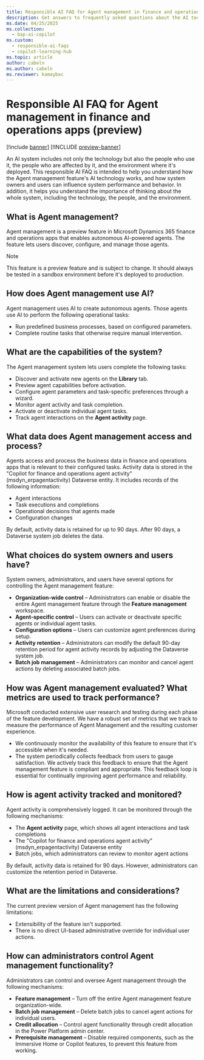 ```yaml
---
title: Responsible AI FAQ for Agent management in finance and operations apps (preview)
description: Get answers to frequently asked questions about the AI technology used in connection with Agent management. This article includes key considerations and details about how the AI is used, how it was tested and evaluated, and any specific limitations.
ms.date: 04/25/2025
ms.collection:
  - bap-ai-copilot
ms.custom:
  - responsible-ai-faqs
  - copilot-learning-hub
ms.topic: article
author: cabeln
ms.author: cabeln
ms.reviewer: kamaybac
---
```


# Responsible AI FAQ for Agent management in finance and operations apps (preview)

[!include [banner](../includes/banner.md)]
[!INCLUDE [preview-banner](~/../shared-content/shared/preview-includes/preview-banner.md)]

An AI system includes not only the technology but also the people who use it, the people who are affected by it, and the environment where it's deployed. This responsible AI FAQ is intended to help you understand how the Agent management feature's AI technology works, and how system owners and users can influence system performance and behavior. In addition, it helps you understand the importance of thinking about the whole system, including the technology, the people, and the environment.

## What is Agent management?

Agent management is a preview feature in Microsoft Dynamics 365 finance and operations apps that enables autonomous AI-powered agents. The feature lets users discover, configure, and manage those agents.

> [!NOTE]
> This feature is a preview feature and is subject to change. It should always be tested in a sandbox environment before it's deployed to production.

## How does Agent management use AI?

Agent management uses AI to create autonomous agents. Those agents use AI to perform the following operational tasks:

- Run predefined business processes, based on configured parameters.
- Complete routine tasks that otherwise require manual intervention.

## What are the capabilities of the system?

The Agent management system lets users complete the following tasks:

- Discover and activate new agents on the **Library** tab.
- Preview agent capabilities before activation.
- Configure agent parameters and task-specific preferences through a wizard.
- Monitor agent activity and task completion.
- Activate or deactivate individual agent tasks.
- Track agent interactions on the **Agent activity** page.

## What data does Agent management access and process?

Agents access and process the business data in finance and operations apps that is relevant to their configured tasks. Activity data is stored in the "Copilot for finance and operations agent activity" (msdyn\_erpagentactivity) Dataverse entity. It includes records of the following information:

- Agent interactions
- Task executions and completions
- Operational decisions that agents made
- Configuration changes

By default, activity data is retained for up to 90 days. After 90 days, a Dataverse system job deletes the data.

## What choices do system owners and users have?

System owners, administrators, and users have several options for controlling the Agent management feature:

- **Organization-wide control** – Administrators can enable or disable the entire Agent management feature through the **Feature management** workspace.
- **Agent-specific control** – Users can activate or deactivate specific agents or individual agent tasks.
- **Configuration options** – Users can customize agent preferences during setup.
- **Activity retention** – Administrators can modify the default 90-day retention period for agent activity records by adjusting the Dataverse system job.
- **Batch job management** – Administrators can monitor and cancel agent actions by deleting associated batch jobs.

## How was Agent management evaluated? What metrics are used to track performance?

Microsoft conducted extensive user research and testing during each phase of the feature development. We have a robust set of metrics that we track to measure the performance of Agent Management and the resulting customer experience.

- We continuously monitor the availability of this feature to ensure that it's accessible when it's needed.
- The system periodically collects feedback from users to gauge satisfaction. We actively track this feedback to ensure that the Agent management feature is compliant and appropriate. This feedback loop is essential for continually improving agent performance and reliability.

## How is agent activity tracked and monitored?

Agent activity is comprehensively logged. It can be monitored through the following mechanisms:

- The **Agent activity** page, which shows all agent interactions and task completions
- The "Copilot for finance and operations agent activity" (msdyn\_erpagentactivity) Dataverse entity
- Batch jobs, which administrators can review to monitor agent actions

By default, activity data is retained for 90 days. However, administrators can customize the retention period in Dataverse.

## What are the limitations and considerations?

The current preview version of Agent management has the following limitations:

- Extensibility of the feature isn't supported.
- There is no direct UI-based administrative override for individual user actions.

## How can administrators control Agent management functionality?

Administrators can control and oversee Agent management through the following mechanisms:

- **Feature management** – Turn off the entire Agent management feature organization-wide.
- **Batch job management** – Delete batch jobs to cancel agent actions for individual users.
- **Credit allocation** – Control agent functionality through credit allocation in the Power Platform admin center.
- **Prerequisite management** – Disable required components, such as the Immersive Home or Copilot features, to prevent this feature from working.
